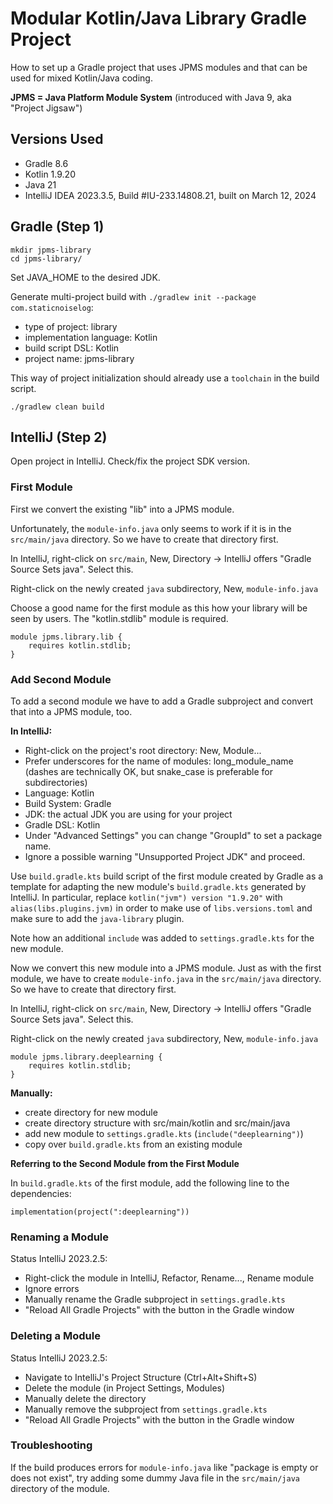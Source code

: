 Modular Kotlin/Java Library Gradle Project
==========================================

How to set up a Gradle project that uses JPMS modules and that can be used for mixed Kotlin/Java coding.

**JPMS = Java Platform Module System** (introduced with Java 9, aka "Project Jigsaw")

Versions Used
-------------

- Gradle 8.6
- Kotlin 1.9.20
- Java 21
- IntelliJ IDEA 2023.3.5, Build #IU-233.14808.21, built on March 12, 2024

Gradle (Step 1)
---------------

```
mkdir jpms-library
cd jpms-library/
```

Set JAVA_HOME to the desired JDK.

Generate multi-project build with `./gradlew init --package com.staticnoiselog`:

- type of project: library
- implementation language: Kotlin
- build script DSL: Kotlin
- project name: jpms-library

This way of project initialization should already use a `toolchain` in the build script.

    ./gradlew clean build

IntelliJ (Step 2)
-----------------

Open project in IntelliJ.
Check/fix the project SDK version.

### First Module

First we convert the existing "lib" into a JPMS module.

Unfortunately, the `module-info.java` only seems to work if it is in the `src/main/java` directory. So we have to create
that directory first.

In IntelliJ, right-click on `src/main`, New, Directory
-> IntelliJ offers "Gradle Source Sets java". Select this.

Right-click on the newly created `java` subdirectory, New, `module-info.java`

Choose a good name for the first module as this how your library will be seen by
users. The "kotlin.stdlib" module is required.

    module jpms.library.lib {
        requires kotlin.stdlib;
    }

### Add Second Module

To add a second module we have to add a Gradle subproject and convert that into a JPMS module, too.

**In IntelliJ:**

- Right-click on the project's root directory: New, Module...
- Prefer underscores for the name of modules: long_module_name
  (dashes are technically OK, but snake_case is preferable for subdirectories)
- Language: Kotlin
- Build System: Gradle
- JDK: the actual JDK you are using for your project
- Gradle DSL: Kotlin
- Under "Advanced Settings" you can change "GroupId" to set a package name.
- Ignore a possible warning "Unsupported Project JDK" and proceed.

Use `build.gradle.kts` build script of the first module created by Gradle as a template for adapting the new
module's `build.gradle.kts` generated by IntelliJ. In particular, replace `kotlin("jvm") version "1.9.20"` with
`alias(libs.plugins.jvm)` in order to make use of `libs.versions.toml` and make sure to add the `java-library` plugin.

Note how an additional `include` was added to `settings.gradle.kts` for the new module.

Now we convert this new module into a JPMS module. Just as with the first module, we have to create `module-info.java`
in the `src/main/java` directory. So we have to create that directory first.

In IntelliJ, right-click on `src/main`, New, Directory
-> IntelliJ offers "Gradle Source Sets java". Select this.

Right-click on the newly created `java` subdirectory, New, `module-info.java`

    module jpms.library.deeplearning {
        requires kotlin.stdlib;
    }

**Manually:**

- create directory for new module
- create directory structure with src/main/kotlin and src/main/java
- add new module to `settings.gradle.kts` (`include("deeplearning")`)
- copy over `build.gradle.kts` from an existing module

**Referring to the Second Module from the First Module**

In `build.gradle.kts` of the first module, add the following line to the dependencies:

    implementation(project(":deeplearning"))

### Renaming a Module

Status IntelliJ 2023.2.5:

- Right-click the module in IntelliJ, Refactor, Rename..., Rename module
- Ignore errors
- Manually rename the Gradle subproject in `settings.gradle.kts`
- "Reload All Gradle Projects" with the button in the Gradle window

### Deleting a Module

Status IntelliJ 2023.2.5:

- Navigate to IntelliJ's Project Structure (Ctrl+Alt+Shift+S)
- Delete the module (in Project Settings, Modules)
- Manually delete the directory
- Manually remove the subproject from `settings.gradle.kts`
- "Reload All Gradle Projects" with the button in the Gradle window

### Troubleshooting

If the build produces errors for `module-info.java` like "package is empty or does not exist", try adding some dummy
Java file in the `src/main/java` directory of the module.
